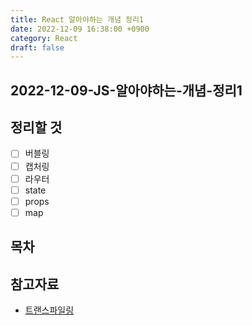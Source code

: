 ```yaml
---
title: React 알아야하는 개념 정리1
date: 2022-12-09 16:38:00 +0900
category: React
draft: false
---
```


## 2022-12-09-JS-알아야하는-개념-정리1

## 정리할 것

- [ ] 버블링
- [ ] 캡처링
- [ ] 라우터
- [ ] state 
- [ ] props
- [ ] map

## 목차





## 참고자료

- [트랜스파일링](https://grepper.tistory.com/63)